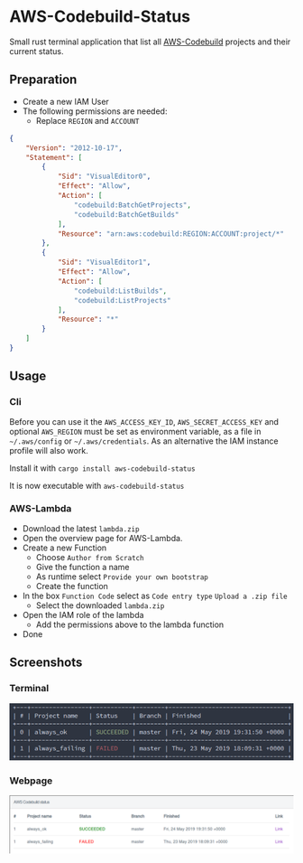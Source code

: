 # AWS-Codebuild-Status

Small rust terminal application that list all [AWS-Codebuild](https://aws.amazon.com/de/codebuild/) projects and their current status.

## Preparation

- Create a new IAM User
- The following permissions are needed:
  - Replace `REGION` and `ACCOUNT`

``` json
{
    "Version": "2012-10-17",
    "Statement": [
        {
            "Sid": "VisualEditor0",
            "Effect": "Allow",
            "Action": [
                "codebuild:BatchGetProjects",
                "codebuild:BatchGetBuilds"
            ],
            "Resource": "arn:aws:codebuild:REGION:ACCOUNT:project/*"
        },
        {
            "Sid": "VisualEditor1",
            "Effect": "Allow",
            "Action": [
                "codebuild:ListBuilds",
                "codebuild:ListProjects"
            ],
            "Resource": "*"
        }
    ]
}
```

## Usage

### Cli
Before you can use it the `AWS_ACCESS_KEY_ID`, `AWS_SECRET_ACCESS_KEY` and optional `AWS_REGION` must be set as environment variable, as a file in `~/.aws/config` or `~/.aws/credentials`. As an alternative the IAM instance profile will also work.

Install it with `cargo install aws-codebuild-status`

It is now executable with `aws-codebuild-status`

### AWS-Lambda

- Download the latest `lambda.zip`
- Open the overview page for AWS-Lambda.
- Create a new Function
    - Choose `Author from Scratch`
    - Give the function a name
    - As runtime select `Provide your own bootstrap`
    - Create the function
- In the box `Function Code` select as `Code entry type` `Upload a .zip file`
    - Select the downloaded `lambda.zip`
- Open the IAM role of the lambda
    - Add the permissions above to the lambda function
- Done

## Screenshots

### Terminal
[![screenshot](./assets/screenshot_terminal.png)](./assets/screenshot_terminal.png)

### Webpage
[![screenshot](./assets/screenshot_web.png)](./assets/screenshot_web.png)